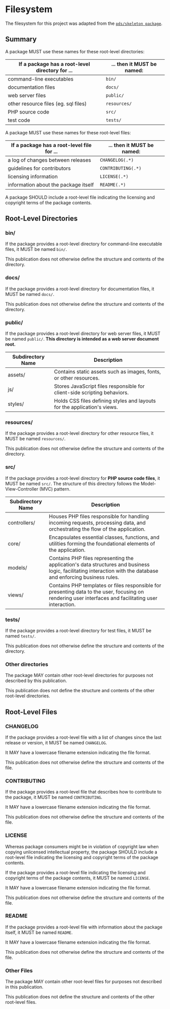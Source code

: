 # Filesystem

The filesystem for this project was adapted from the [`pds/skeleton package`](https://github.com/php-pds/skeleton).

## Summary

A package MUST use these names for these root-level directories:

| If a package has a root-level directory for ... | ... then it MUST be named: |
|-------------------------------------------------|----------------------------|
| command-line executables                        | `bin/`                     |
| documentation files                             | `docs/`                    |
| web server files                                | `public/`                  |
| other resource files (eg. sql files)            | `resources/`               |
| PHP source code                                 | `src/`                     |
| test code                                       | `tests/`                   |

A package MUST use these names for these root-level files:

| If a package has a root-level file for ... | ... then it MUST be named: |
|--------------------------------------------|----------------------------|
| a log of changes between releases          | `CHANGELOG(.*)`            |
| guidelines for contributors                | `CONTRIBUTING(.*)`         |
| licensing information                      | `LICENSE(.*)`              |
| information about the package itself       | `README(.*)`               |

A package SHOULD include a root-level file indicating the licensing and
copyright terms of the package contents.

## Root-Level Directories

### bin/

If the package provides a root-level directory for command-line executable
files, it MUST be named `bin/`.

This publication does not otherwise define the structure and contents of the
directory.

### docs/

If the package provides a root-level directory for documentation files, it MUST
be named `docs/`.

This publication does not otherwise define the structure and contents of the
directory.

### public/

If the package provides a root-level directory for web server files, it MUST be
named `public/`. **This directory is intended as a web server document root.**

| Subdirectory Name | Description                                                              |
|-------------------|--------------------------------------------------------------------------|
| assets/           | Contains static assets such as images, fonts, or other resources.        |
| js/               | Stores JavaScript files responsible for client-side scripting behaviors. |
| styles/           | Holds CSS files defining styles and layouts for the application's views. |

### resources/

If the package provides a root-level directory for other resource files, it MUST
be named `resources/`.

This publication does not otherwise define the structure and contents of the
directory.

### src/

If the package provides a root-level directory for **PHP source code files**, it
MUST be named `src/`. The structure of this directory follows the Model-View-Controller (MVC) pattern.

| Subdirectory Name | Description                                                                                                                                                    |
|-------------------|----------------------------------------------------------------------------------------------------------------------------------------------------------------|
| controllers/      | Houses PHP files responsible for handling incoming requests, processing data, and orchestrating the flow of the application.                                   |
| core/             | Encapsulates essential classes, functions, and utilities forming the foundational elements of the application.                                                 |
| models/           | Contains PHP files representing the application's data structures and business logic, facilitating interaction with the database and enforcing business rules. |
| views/            | Contains PHP templates or files responsible for presenting data to the user, focusing on rendering user interfaces and facilitating user interaction.          |

### tests/

If the package provides a root-level directory for test files, it MUST be named
`tests/`.

This publication does not otherwise define the structure and contents of the
directory.

### Other directories

The package MAY contain other root-level directories for purposes not described
by this publication.

This publication does not define the structure and contents of the other
root-level directories.

## Root-Level Files

### CHANGELOG

If the package provides a root-level file with a list of changes since the last
release or version, it MUST be named `CHANGELOG`.

It MAY have a lowercase filename extension indicating the file format.

This publication does not otherwise define the structure and contents of the
file.

### CONTRIBUTING

If the package provides a root-level file that describes how to contribute to
the package, it MUST be named `CONTRIBUTING`.

It MAY have a lowercase filename extension indicating the file format.

This publication does not otherwise define the structure and contents of the
file.

### LICENSE

Whereas package consumers might be in violation of copyright law when copying
unlicensed intellectual property, the package SHOULD include a root-level file
indicating the licensing and copyright terms of the package contents.

If the package provides a root-level file indicating the licensing and copyright
terms of the package contents, it MUST be named `LICENSE`.

It MAY have a lowercase filename extension indicating the file format.

This publication does not otherwise define the structure and contents of the
file.

### README

If the package provides a root-level file with information about the package
itself, it MUST be named `README`.

It MAY have a lowercase filename extension indicating the file format.

This publication does not otherwise define the structure and contents of the
file.

### Other Files

The package MAY contain other root-level files for purposes not described in
this publication.

This publication does not define the structure and contents of the other
root-level files.
